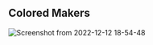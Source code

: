 ## Colored Makers
![Screenshot from 2022-12-12 18-54-48](https://user-images.githubusercontent.com/102016448/207055992-bbacd5ea-7ef8-487e-bdb1-24447e1dbc53.png)
